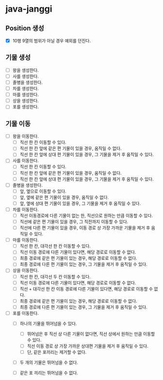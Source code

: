 # java-janggi

## Position 생성
- [x] 10행 9열의 범위가 아닐 경우 예외를 던진다.

## 기물 생성
- [ ] 왕을 생성한다.
- [ ] 사를 생성한다.
- [ ] 졸병을 생성한다.
- [ ] 차를 생성한다.
- [ ] 마를 생성한다.
- [ ] 상을 생성한다.
- [ ] 포를 생성한다.

## 기물 이동
- [ ] 왕을 이동한다.
    - [ ] 직선 한 칸 이동할 수 있다.
    - [ ] 직선 한 칸 앞에 같은 편 기물이 있을 경우, 움직일 수 없다.
    - [ ] 직선 한 칸 앞에 상대 편 기물이 있을 경우, 그 기물을 제거 후 움직일 수 있다.
- [ ] 사를 이동한다.
    - [ ] 직선 한 칸 이동할 수 있다.
    - [ ] 직선 한 칸 앞에 같은 편 기물이 있을 경우, 움직일 수 없다.
    - [ ] 직선 한 칸 앞에 상대 편 기물이 있을 경우, 그 기물을 제거 후 움직일 수 있다.
- [ ] 졸병을 생성한다.
    - [ ] 앞, 옆으로 이동할 수 있다.
    - [ ] 앞, 옆에 같은 편 기물이 있을 경우, 움직일 수 없다.
    - [ ] 앞, 옆에 상대 편 기물이 있을 경우, 그 기물을 제거 후 움직일 수 있다.
- [ ] 차를 이동한다.
    - [ ] 직선 이동경로에 다른 기물이 없는 한, 직선으로 원하는 만큼 이동할 수 있다.
    - [ ] 직선에 같은 편 기물이 있을 경우, 그 직전까지 이동할 수 있다.
    - [ ] 직선에 다른 편 기물이 있을 경우, 이동 경로 상 가장 가까운 기물을 제거 후 움직일 수 있다.
- [ ] 마를 이동한다.
    - [ ] 직선 한 칸, 대각선 한 칸 이동할 수 있다.
    - [ ] 직선 이동 경로에 다른 기물이 있다면, 해당 경로로 이동할 수 없다.
    - [ ] 최종 경로에 같은 편 기물이 있는 경우, 해당 경로로 이동할 수 없다.
    - [ ] 최종 경로에 다른 편 기물이 있는 경우, 그 기물을 제거 후 움직일 수 있다.
- [ ] 상을 이동한다.
    - [ ] 직선 한 칸, 대각선 두 칸 이동할 수 있다.
    - [ ] 직선 이동 경로에 다른 기물이 있다면, 해당 경로로 이동할 수 없다.
    - [ ] 직선 + 대각선 한 칸 이동 경로에 다른 기물이 있다면, 해당 경로로 이동할 수 없다.
    - [ ] 최종 경로에 같은 편 기물이 있는 경우, 해당 경로로 이동할 수 없다.
    - [ ] 최종 경로에 다른 편 기물이 있는 경우, 그 기물을 제거 후 움직일 수 있다.
- [ ] 포를 이동한다.
    - [ ] 하나의 기물을 뛰어넘을 수 있다.
        - [ ] 뛰어넘은 후 직선 상 다른 기물이 없다면, 직선 상에서 원하는 만큼 이동할 수 있다.
        - [ ] 직선 이동 경로 상 가장 가까운 상대편 기물을 제거 후 움직일 수 있다.
        - [ ] 단, 같은 포끼리는 제거할 수 없다.
    - [ ] 두 개의 기물은 뛰어넘을 수 없다.
    - [ ] 같은 포 끼리는 뛰어넘을 수 없다.

